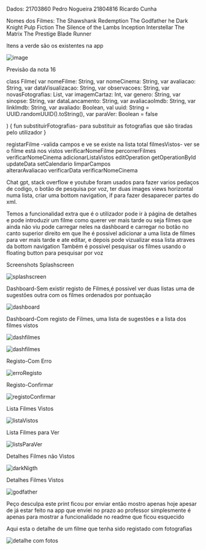 Dados:
	21703860 Pedro Nogueira
	21804816 Ricardo Cunha
	
Nomes dos Filmes:
	The Shawshank Redemption
	The Godfather
	he Dark Knight
	Pulp Fiction
	The Silence of the Lambs
	Inception
	Interstellar
	The Matrix
	The Prestige
	Blade Runner
	
  
Itens a verde são os existentes na app

![image](https://user-images.githubusercontent.com/43844932/234086064-a02aa01b-5d10-4b9d-8213-6dd0546f360d.png)


Previsão da nota 16

class Filme(
    var nomeFilme: String,
    var nomeCinema: String,
    var avaliacao: String,
    var dataVisualizacao: String,
    var observacoes: String,
    var novasFotografias: List<String>,
    var imagemCartaz: Int,
    var genero: String,
    var sinopse: String,
    var dataLancamento: String,
    var avaliacaoImdb: String,
    var linkImdb: String,
    var avaliado: Boolean,
    val uuid: String = UUID.randomUUID().toString(),
    var paraVer: Boolean = false

) {
    fun substituirFotografias- para substituir as fotografias que são tiradas pelo utilizador 
}

registarFilme -valida campos e ve se existe na lista total
filmesVistos- ver se o filme está nos vistos
verificarNomeFilme
percorrerFilmes
verificarNomeCinema
adicionarListaVistos
editOperation
getOperationById
updateData
setCalendario
limparCampos  
alterarAvaliacao
verificarData
verificarNomeCinema

	
Chat gpt, stack overflow e youtube foram usados para fazer varios pedaços de codigo, o botão de pesquisa por voz, ter duas images views horizontal numa lista, criar uma bottom navigation, if para fazer desaparecer partes do xml.
	
Temos a funcionalidad extra que é o utilizador pode ir à página de detalhes e pode introduzir um filme como querer ver mais tarde ou seja filmes que ainda não viu pode carregar neles na dashboard e carregar no botão no canto superior direito em que lhe é possivel adicionar a uma lista de filmes para ver mais tarde e ate editar, e depois pode vizualizar essa lista atraves da bottom navigation 
Também é possivel pesquisar os filmes usando o floating button para pesquisar por voz

	
Screenshots
Splashscreen

![splashscreen](https://user-images.githubusercontent.com/43844932/234120129-1cfa3920-6faf-47c7-9077-4e60a3b84444.jpg)

	
Dashboard-Sem existir registo de Filmes,é possivel ver duas listas uma de sugestões outra com os filmes ordenados por pontuação
	
![dashboard](https://user-images.githubusercontent.com/43844932/234120255-86dea59d-f91a-4825-933e-30e2df73af11.jpg)
	

Dashboard-Com registo de Filmes, uma lista de sugestões e a lista dos filmes vistos

![dashfilmes](https://user-images.githubusercontent.com/43844932/234120562-00e51987-6629-4273-a4b2-1001f0b7bff2.jpg)

	
![dashfilmes](https://user-images.githubusercontent.com/43844932/234120578-e168f082-3068-4fae-9ed9-5cc125b678aa.jpg)

	
Registo-Com Erro

![erroRegisto](https://user-images.githubusercontent.com/43844932/234120640-e612d2fa-fe8c-412b-953d-1af1ae235f55.jpg)

	
Registo-Confirmar
	
![registoConfirmar](https://user-images.githubusercontent.com/43844932/234120687-7922d0b9-89a0-4575-8f64-9b4129b52b23.jpg)

	
Lista Filmes Vistos

![listaVistos](https://user-images.githubusercontent.com/43844932/234120822-bbe9418a-a985-4cc4-8ffb-112bea8e5734.jpg)
	
Lista Filmes para Ver
	
![listsParaVer](https://user-images.githubusercontent.com/43844932/234120932-71031fff-707d-4f90-a4d8-13f91a7c20da.jpg)
	
Detalhes Filmes não Vistos
	
![darkNigth](https://user-images.githubusercontent.com/43844932/234121257-733ae0b3-0087-4c1c-9add-b1c43e5bad33.jpg)
	
Detalhes Filmes Vistos
	
![godfather](https://user-images.githubusercontent.com/43844932/234121054-1adb0bfa-bdd5-4e34-91ca-5bfb34e1c4af.jpg)



Peço desculpa este print ficou por enviar então mostro apenas hoje apesar de já estar feito na app que enviei no prazo ao professor simplesmente é apenas para mostrar a funcionalidade no readme que ficou esquecido

Aqui esta o detalhe de um filme que tenha sido registado com fotografias

![detalhe com fotos](https://user-images.githubusercontent.com/43844932/234307754-aff860cf-6c84-4aba-86fe-e3923cd5e88c.jpg)





	
